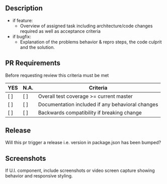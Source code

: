 ## Description
- if feature:
  - Overview of assigned task including architecture/code changes required as well as acceptance criteria
- if bugfix:
  - Explanation of the problems behavior & repro steps, the code culprit and the solution.

## PR Requirements
Before requesting review this criteria must be met

YES     | N.A.    | Criteria
------- | ------- | ---------------------------------------
[ ]     | [ ]     | Overall test coverage >= current master
[ ]     | [ ]     | Documentation included if any behavioral changes
[ ]     | [ ]     | Backwards compatibility if breaking change

## Release
Will this pr trigger a release i.e. version in package.json has been bumped?

## Screenshots
If U.I. component, include screenshots or video screen capture showing
behavior and responsive styling.
